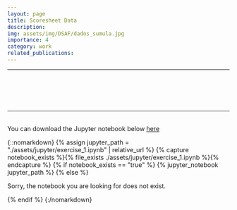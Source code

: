 ```yaml
---
layout: page
title: Scoresheet Data
description: 
img: assets/img/DSAF/dados_sumula.jpg
importance: 4
category: work
related_publications:
---
```

<hr>
<br>

<object data="/assets/pdf/CDAF/dados_sumula.pdf" type="application/pdf" width="900" height="900"></object>

<br>
<br>
<hr>
<br>
You can download the Jupyter notebook below <a href='https://github.com/SALabUFMG/SALabUFMG.github.io/blob/master/assets/jupyter/exercise_1.ipynb'>here</a>

{::nomarkdown}
{% assign jupyter_path = "./assets/jupyter/exercise_1.ipynb" | relative_url %}
{% capture notebook_exists %}{% file_exists ./assets/jupyter/exercise_1.ipynb %}{% endcapture %}
{% if notebook_exists == "true" %}
    {% jupyter_notebook jupyter_path %}
{% else %}
    <p>Sorry, the notebook you are looking for does not exist.</p>
{% endif %}
{:/nomarkdown}
